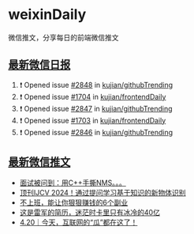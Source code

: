 # weixinDaily
微信推文，分享每日的前端微信推文

## [最新微信日报](https://github.com/kujian/weixinDaily/issues)

<!--START_SECTION:activity-->
1. ❗ Opened issue [#2848](https://github.com/kujian/githubTrending/issues/2848) in [kujian/githubTrending](https://github.com/kujian/githubTrending)
2. ❗ Opened issue [#1704](https://github.com/kujian/frontendDaily/issues/1704) in [kujian/frontendDaily](https://github.com/kujian/frontendDaily)
3. ❗ Opened issue [#2847](https://github.com/kujian/githubTrending/issues/2847) in [kujian/githubTrending](https://github.com/kujian/githubTrending)
4. ❗ Opened issue [#1703](https://github.com/kujian/frontendDaily/issues/1703) in [kujian/frontendDaily](https://github.com/kujian/frontendDaily)
5. ❗ Opened issue [#2846](https://github.com/kujian/githubTrending/issues/2846) in [kujian/githubTrending](https://github.com/kujian/githubTrending)
<!--END_SECTION:activity-->


## [最新微信推文](https://weixin.qdkfweb.cn/)

<!-- BLOG-POST-LIST:START -->
- [面试被问到：用C++手撕NMS。。。](https://weixin.qdkfweb.cn/43294.html)
- [顶刊IJCV 2024！通过提问学习基于知识的新物体识别](https://weixin.qdkfweb.cn/43295.html)
- [不上班，能让你狠狠赚钱的6个副业](https://weixin.qdkfweb.cn/43269.html)
- [这是雷军的简历，迷茫时卡里只有冰冷的40亿](https://weixin.qdkfweb.cn/43266.html)
- [4.20｜今天，互联网的“瓜”都在这了！](https://weixin.qdkfweb.cn/43277.html)
<!-- BLOG-POST-LIST:END -->